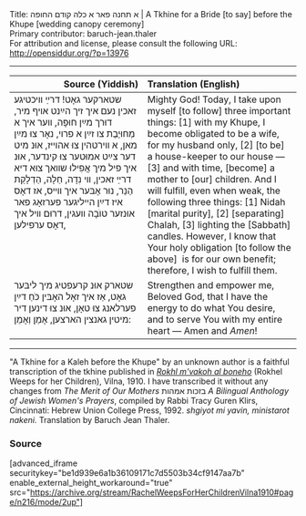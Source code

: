 <html>
<head></head>
<body>
Title: א תחנה פאר א כלה קודם החופה | A Tkhine for a Bride [to say] before the Khupe [wedding canopy ceremony]<br />
Primary contributor: baruch-jean.thaler<br />
For attribution and license, please consult the following URL: <a href="http://opensiddur.org/?p=13976">http://opensiddur.org/?p=13976</a>
<p />
<hr />

<table style="margin-left: auto;margin-right: auto;" class="draggable">
<thead><tr><th id="x" style="text-align: right;">Source (Yiddish)</th><th style="text-align: left;">Translation (English)</th></tr></thead>
<tbody>
<tr><td style="vertical-align:top;" width="46%">
<div class="yiddish"><span lang="yi">
שטארקער גאָט! 
דרײַ װיכטיגע זאכין נעם איך זיך הײַנט אױף מיר, 
דוּרך מײַן חוּפָּה, װער איך א מְחוּיֶבֶת צו זײַן א פרױ, נאָר צוּ מײַן מאן, 
א װירטהין צוּ אהוײז, 
אוּנ מיט דער צײַט אמוּטער צוּ קינדער, 
אוּנ איך פיל מיך אֲפִילוּ שװאך צוּא דיא דרײַ זאכין, 
װי נִדָה, 
חַלָה, 
הַדְלָקַת הַנֵר, 
נוּר אָבּער איך װײס, אז דאָס איז דײַן הײליגער פערזאָג 
פאר אוּנזער טוֺבָה װעגין, 
דרוּם װיל איך דאָס ערפילען, 
</span></div></td>

<td style="vertical-align:top;" width="53%"><div class="english">
Mighty God! 
Today, I take upon myself [to follow] three important things: 
[1] with my Khupe, I become obligated to be a wife, for my husband only, 
[2] [to be] a house-keeper to our house — 
[3] and with time, [become] a mother to [our] children. 
And I will fulfill, even when weak, the following three things: 
[1] Nidah [marital purity], 
[2] [separating] Chalah, 
[3] lighting the [Sabbath] candles. 
However, I know that Your holy obligation [to follow the above]&nbsp;
is for our own benefit; 
therefore, I wish to fulfill them. 
</div></td></tr>


<tr><td style="vertical-align:top;" width="46%">
<div class="yiddish"><span lang="yi">
שטארק אוּנ קרעפטיג מיך ליבּער גאָט, 
אַז איך זאָל האָבּין כֹּחַ דײַן פערלאנג צוּ טאָן, 
אוּנ צוּ דינען דיר מיטין גאנצין הארצען, 
אָמֵן וְאָמֵן:
</span></div></td>

<td style="vertical-align:top;" width="53%"><div class="english">
Strengthen and empower me, 
Beloved God, that I have the energy to do what You desire, 
and to serve You with my entire heart — 
Amen and <em>Amen</em>!
</div></td>
</tr>
</tbody></table>

<hr />
"A Tkhine for a Kaleh before the Khupe" by an unknown author is a faithful transcription of the tkhine published in <em><a href="https://opensiddur.org/compilations/rabbinic-prayer/seder-tkhines/rokhl-mvako-al-boneho-a-nayye-shas-tekhine-vilna-1910/">Rokhl m'vakoh al boneho</a></em> (Rokhel Weeps for her Children), Vilna, 1910. I have transcribed it without any changes from <em>The Merit of Our Mothers</em> בזכות אמהות <em>A Bilingual Anthology of Jewish Women's Prayers</em>, compiled by Rabbi Tracy Guren Klirs, Cincinnati: Hebrew Union College Press, 1992. <em>shgiyot mi yavin, ministarot nakeni.</em> Translation by Baruch Jean Thaler.

<h3>Source</h3>

[advanced_iframe securitykey="be1d939e6a1b36109171c7d5503b34cf9147aa7b" enable_external_height_workaround="true" src="https://archive.org/stream/RachelWeepsForHerChildrenVilna1910#page/n216/mode/2up"]


</body>
</html>
